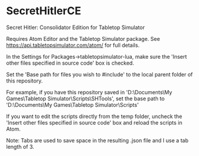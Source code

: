 # SecretHitlerCE


Secret Hitler: Consolidator Edition for Tabletop Simulator

Requires Atom Editor and the Tabletop Simulator package. See https://api.tabletopsimulator.com/atom/ for full details.

In the Settings for Packages->tabletopsimulator-lua, make sure the 'Insert other files specified in source code' box is checked.

Set the 'Base path for files you wish to #include' to the local parent folder of this repository.

For example, if you have this repository saved in 'D:\Documents\My Games\Tabletop Simulator\Scripts\SHTools', set the base path to 'D:\Documents\My Games\Tabletop Simulator\Scripts'

If you want to edit the scripts directly from the temp folder, uncheck the 'Insert other files specified in source code' box and reload the scripts in Atom.

Note: Tabs are used to save space in the resulting .json file and I use a tab length of 3.
